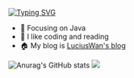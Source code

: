 [![Typing SVG](https://readme-typing-svg.demolab.com?font=Fira+Code&pause=1000&width=435&lines=Hi+There%EF%BC%81This+Is+LuciusWan!!;Welcome+To+My+Homepage%EF%BC%81%EF%BC%81%EF%BC%81)](https://git.io/typing-svg)
- :orange_book: Focusing on Java
- :sparkling_heart: I like coding and reading
- :house: My blog is [LuciusWan's blog](https://LuciusWan.github.io/)

![Anurag's GitHub stats](https://github-readme-stats.vercel.app/api?username=LuciusWan&theme=ambient_gradient)
![](https://wakatime.com/share/@91fe4fe4-daea-456d-84d3-4d6a37e773ca/93e04864-7339-40d7-b52c-680d45643d5b.svg)


